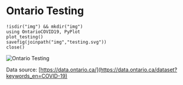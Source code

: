 # Ontario Testing

```@setup makefigs
!isdir("img") && mkdir("img")
using OntarioCOVID19, PyPlot
plot_testing()
savefig(joinpath("img","testing.svg"))
close()
```

![Ontario Testing](img/testing.svg)

Data source: [https://data.ontario.ca/](https://data.ontario.ca/dataset?keywords_en=COVID-19)
